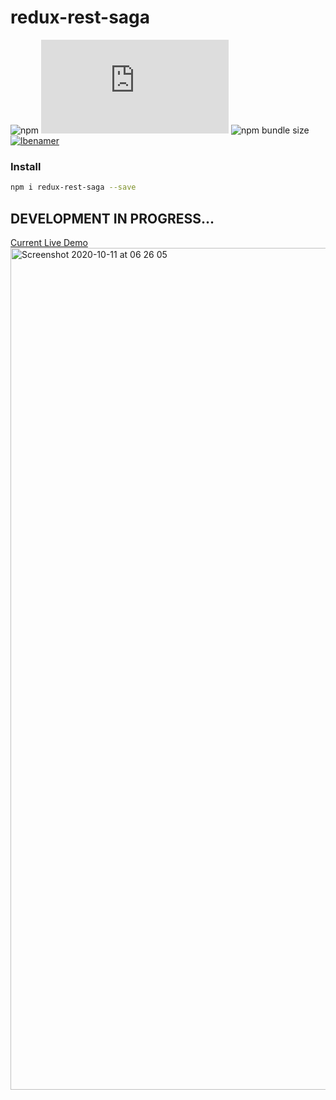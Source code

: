 # redux-rest-saga
![npm](https://img.shields.io/npm/v/redux-rest-saga)
![GitHub file size in bytes](https://img.shields.io/github/size/lbenamer/redux-rest-saga/src/index.js)
![npm bundle size](https://img.shields.io/bundlephobia/min/react-redux-saga)
[![lbenamer](https://circleci.com/gh/lbenamer/redux-rest-saga.svg?style=svg)](<https://app.circleci.com/pipelines/github/lbenamer/redux-rest-saga/5/workflows/74e44575-694b-4ca2-9157-c92915b11e9f/jobs/5>)



### Install
```bash
npm i redux-rest-saga --save
```

## DEVELOPMENT IN PROGRESS...

[Current Live Demo](https://codesandbox.io/s/reduxrs-0qjsb?file=/src/index.js)
<img width="1347" alt="Screenshot 2020-10-11 at 06 26 05" src="https://user-images.githubusercontent.com/23456760/95670498-38ba6a00-0b8c-11eb-967a-5b405d03fd11.png">
